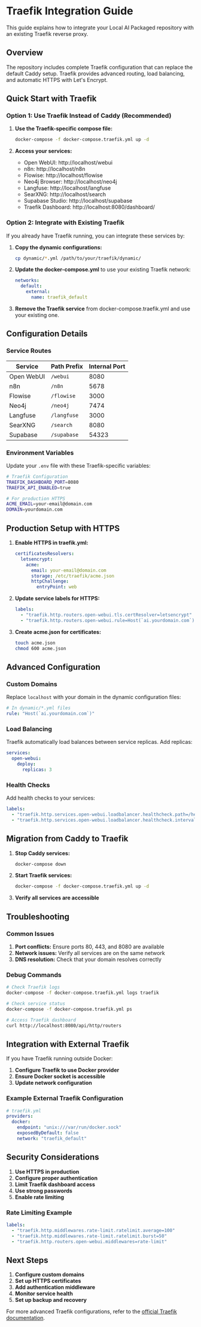 # Traefik Integration Guide

This guide explains how to integrate your Local AI Packaged repository with an existing Traefik reverse proxy.

## Overview

The repository includes complete Traefik configuration that can replace the default Caddy setup. Traefik provides advanced routing, load balancing, and automatic HTTPS with Let's Encrypt.

## Quick Start with Traefik

### Option 1: Use Traefik Instead of Caddy (Recommended)

1. **Use the Traefik-specific compose file:**
   ```bash
   docker-compose -f docker-compose.traefik.yml up -d
   ```

2. **Access your services:**
   - Open WebUI: http://localhost/webui
   - n8n: http://localhost/n8n
   - Flowise: http://localhost/flowise
   - Neo4j Browser: http://localhost/neo4j
   - Langfuse: http://localhost/langfuse
   - SearXNG: http://localhost/search
   - Supabase Studio: http://localhost/supabase
   - Traefik Dashboard: http://localhost:8080/dashboard/

### Option 2: Integrate with Existing Traefik

If you already have Traefik running, you can integrate these services by:

1. **Copy the dynamic configurations:**
   ```bash
   cp dynamic/*.yml /path/to/your/traefik/dynamic/
   ```

2. **Update the docker-compose.yml** to use your existing Traefik network:
   ```yaml
   networks:
     default:
       external:
         name: traefik_default
   ```

3. **Remove the Traefik service** from docker-compose.traefik.yml and use your existing one.

## Configuration Details

### Service Routes

| Service | Path Prefix | Internal Port |
|---------|-------------|---------------|
| Open WebUI | `/webui` | 8080 |
| n8n | `/n8n` | 5678 |
| Flowise | `/flowise` | 3000 |
| Neo4j | `/neo4j` | 7474 |
| Langfuse | `/langfuse` | 3000 |
| SearXNG | `/search` | 8080 |
| Supabase | `/supabase` | 54323 |

### Environment Variables

Update your `.env` file with these Traefik-specific variables:

```bash
# Traefik Configuration
TRAEFIK_DASHBOARD_PORT=8080
TRAEFIK_API_ENABLED=true

# For production HTTPS
ACME_EMAIL=your-email@domain.com
DOMAIN=yourdomain.com
```

## Production Setup with HTTPS

1. **Enable HTTPS in traefik.yml:**
   ```yaml
   certificatesResolvers:
     letsencrypt:
       acme:
         email: your-email@domain.com
         storage: /etc/traefik/acme.json
         httpChallenge:
           entryPoint: web
   ```

2. **Update service labels for HTTPS:**
   ```yaml
   labels:
     - "traefik.http.routers.open-webui.tls.certResolver=letsencrypt"
     - "traefik.http.routers.open-webui.rule=Host(`ai.yourdomain.com`)"
   ```

3. **Create acme.json for certificates:**
   ```bash
   touch acme.json
   chmod 600 acme.json
   ```

## Advanced Configuration

### Custom Domains

Replace `localhost` with your domain in the dynamic configuration files:

```yaml
# In dynamic/*.yml files
rule: "Host(`ai.yourdomain.com`)"
```

### Load Balancing

Traefik automatically load balances between service replicas. Add replicas:

```yaml
services:
  open-webui:
    deploy:
      replicas: 3
```

### Health Checks

Add health checks to your services:

```yaml
labels:
  - "traefik.http.services.open-webui.loadbalancer.healthcheck.path=/health"
  - "traefik.http.services.open-webui.loadbalancer.healthcheck.interval=30s"
```

## Migration from Caddy to Traefik

1. **Stop Caddy services:**
   ```bash
   docker-compose down
   ```

2. **Start Traefik services:**
   ```bash
   docker-compose -f docker-compose.traefik.yml up -d
   ```

3. **Verify all services are accessible**

## Troubleshooting

### Common Issues

1. **Port conflicts:** Ensure ports 80, 443, and 8080 are available
2. **Network issues:** Verify all services are on the same network
3. **DNS resolution:** Check that your domain resolves correctly

### Debug Commands

```bash
# Check Traefik logs
docker-compose -f docker-compose.traefik.yml logs traefik

# Check service status
docker-compose -f docker-compose.traefik.yml ps

# Access Traefik dashboard
curl http://localhost:8080/api/http/routers
```

## Integration with External Traefik

If you have Traefik running outside Docker:

1. **Configure Traefik to use Docker provider**
2. **Ensure Docker socket is accessible**
3. **Update network configuration**

### Example External Traefik Configuration

```yaml
# traefik.yml
providers:
  docker:
    endpoint: "unix:///var/run/docker.sock"
    exposedByDefault: false
    network: "traefik_default"
```

## Security Considerations

1. **Use HTTPS in production**
2. **Configure proper authentication**
3. **Limit Traefik dashboard access**
4. **Use strong passwords**
5. **Enable rate limiting**

### Rate Limiting Example

```yaml
labels:
  - "traefik.http.middlewares.rate-limit.ratelimit.average=100"
  - "traefik.http.middlewares.rate-limit.ratelimit.burst=50"
  - "traefik.http.routers.open-webui.middlewares=rate-limit"
```

## Next Steps

1. **Configure custom domains**
2. **Set up HTTPS certificates**
3. **Add authentication middleware**
4. **Monitor service health**
5. **Set up backup and recovery**

For more advanced Traefik configurations, refer to the [official Traefik documentation](https://doc.traefik.io/traefik/).